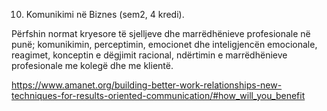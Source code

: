10. Komunikimi në Biznes (sem2, 4 kredi).

Përfshin normat kryesore të sjelljeve dhe marrëdhënieve profesionale në punë;
komunikimin, perceptimin, emocionet dhe inteligjencën emocionale, reagimet, konceptin e
dëgjimit racional, ndërtimin e marrëdhënieve profesionale me kolegë dhe me klientë.

https://www.amanet.org/building-better-work-relationships-new-techniques-for-results-oriented-communication/#how_will_you_benefit

